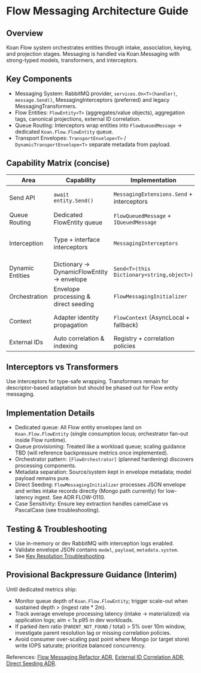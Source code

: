 # Flow Messaging Architecture Guide

## Overview

Koan Flow system orchestrates entities through intake, association, keying, and projection stages. Messaging is handled via Koan.Messaging with strong-typed models, transformers, and interceptors.

## Key Components

- Messaging System: RabbitMQ provider, `services.On<T>(handler)`, `message.Send()`, MessagingInterceptors (preferred) and legacy MessagingTransformers.
- Flow Entities: `FlowEntity<T>` (aggregates/value objects), aggregation tags, canonical projections, external ID correlation.
- Queue Routing: Interceptors wrap entities into `FlowQueuedMessage` → dedicated `Koan.Flow.FlowEntity` queue.
- Transport Envelopes: `TransportEnvelope<T>` / `DynamicTransportEnvelope<T>` separate metadata from payload.

## Capability Matrix (concise)

| Area             | Capability                                | Implementation                            | Notes                                |
| ---------------- | ----------------------------------------- | ----------------------------------------- | ------------------------------------ |
| Send API         | `await entity.Send()`                     | `MessagingExtensions.Send` + interceptors | Zero-config for Flow entities        |
| Queue Routing    | Dedicated FlowEntity queue                | `FlowQueuedMessage` + `IQueuedMessage`    | Bypass type fan-out                  |
| Interception     | Type + interface interceptors             | `MessagingInterceptors`                   | Replaces string transformer registry |
| Dynamic Entities | Dictionary → DynamicFlowEntity → envelope | `Send<T>(this Dictionary<string,object>)` | For adapter raw payloads             |
| Orchestration    | Envelope processing & direct seeding      | `FlowMessagingInitializer`                | Skips intermediate FlowActions       |
| Context          | Adapter identity propagation              | `FlowContext` (AsyncLocal + fallback)     | Used for metadata stamping           |
| External IDs     | Auto correlation & indexing               | Registry + correlation policies           | ADR DATA-0070                        |

## Interceptors vs Transformers

Use interceptors for type-safe wrapping. Transformers remain for descriptor-based adaptation but should be phased out for Flow entity messaging.

## Implementation Details

- Dedicated queue: All Flow entity envelopes land on `Koan.Flow.FlowEntity` (single consumption locus; orchestrator fan-out inside Flow runtime).
- Queue provisioning: Treated like a workload queue; scaling guidance TBD (will reference backpressure metrics once implemented).
- Orchestrator pattern: `[FlowOrchestrator]` (planned hardening) discovers processing components.
- Metadata separation: Source/system kept in envelope metadata; model payload remains pure.
- Direct Seeding: `FlowMessagingInitializer` processes JSON envelope and writes intake records directly (Mongo path currently) for low-latency ingest. See ADR FLOW-0110.
- Case Sensitivity: Ensure key extraction handles camelCase vs PascalCase (see troubleshooting).

## Testing & Troubleshooting

- Use in-memory or dev RabbitMQ with interception logs enabled.
- Validate envelope JSON contains `model`, `payload`, `metadata.system`.
- See [Key Resolution Troubleshooting](../../support/troubleshooting/flow-key-resolution.md).

## Provisional Backpressure Guidance (Interim)

Until dedicated metrics ship:

- Monitor queue depth of `Koan.Flow.FlowEntity`; trigger scale-out when sustained depth > (ingest rate \* 2m).
- Track average envelope processing latency (intake → materialized) via application logs; aim < 1s p95 in dev workloads.
- If parked item ratio (`PARENT_NOT_FOUND` / total) > 5% over 10m window, investigate parent resolution lag or missing correlation policies.
- Avoid consumer over-scaling past point where Mongo (or target store) write IOPS saturate; prioritize balanced concurrency.

References: [Flow Messaging Refactor ADR](../../decisions/WEB-0060-flow-messaging-refactor.md), [External ID Correlation ADR](../../decisions/DATA-0070-external-id-correlation.md), [Direct Seeding ADR](../../decisions/FLOW-0110-flow-direct-seeding-bypass-flowactions.md).
